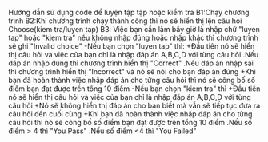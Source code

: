 Hướng dẫn sử dụng code để luyện tập tập hoặc kiểm tra
B1:Chạy chương trình
B2:Khi chương trình chạy thành công thì nó sẽ hiển thị lện câu hỏi Choose(kiem tra/luyen tap)
B3: Việc bạn cần làm bây giờ là nhập chữ "luyen tap" hoặc "kiem tra" nếu không nhập đúng hoặc nhập khác thì chương trình sẽ ghi "Invalid choice"
-Nếu bạn chọn "luyen tap" thì:
+Đầu tiên nó sẽ hiển thị câu hỏi và việc của bạn chỉ là nhập đáp án A,B,C,D với từng câu hỏi
.Nếu đáp án nhập đúng thì chương trình hiển thị "Correct"
.Nếu đáp án nhập sai thì chương trình hiển thị "Incorrect" và nó sẽ nói cho bạn đáp án đúng
+Khi bạn đã hoàn thành việc nhập đáp án cho từng câu hỏi thì nó sẽ công bố số điểm bạn đạt được trên tổng 10 điểm
-Nếu bạn chọn "kiem tra" thì
+Đầu tiên nó sẽ hiển thị câu hỏi và việc của bạn chỉ là nhập đáp án A,B,C,D với từng câu hỏi
+Nó sẽ không hiển thị đáp án cho bạn biết mà vẫn sẽ tiếp tục đưa ra câu hỏi đến cuối cùng
+Khi bạn đã hoàn thành việc nhập đáp án cho từng câu hỏi thì nó sẽ công bố số điểm bạn đạt được trên tổng 10 điểm
.Nếu số điểm > 4 thì "You Pass"
.Nếu số điểm <4 thì "You Failed"


